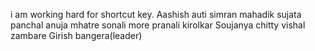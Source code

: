 i am working hard for shortcut key. 
Aashish auti
simran mahadik
sujata panchal
anuja mhatre
sonali more
pranali kirolkar
Soujanya chitty
vishal zambare
Girish bangera(leader)
